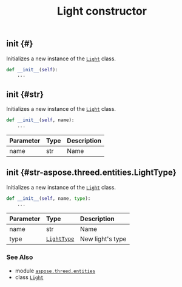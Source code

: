 ﻿---
title: Light constructor
second_title: Aspose.3D for Python via .NET API References
description: 
type: docs
weight: 10
url: /python-net/aspose.threed.entities/light/__init__/
is_root: false
---

## __init__ {#}

Initializes a new instance of the [`Light`](/3d/python-net/aspose.threed.entities/light) class.



```python
def __init__(self):
    ...
```




## __init__ {#str}

Initializes a new instance of the [`Light`](/3d/python-net/aspose.threed.entities/light) class.



```python
def __init__(self, name):
    ...
```


| Parameter | Type | Description |
| :- | :- | :- |
| name | str | Name |


## __init__ {#str-aspose.threed.entities.LightType}

Initializes a new instance of the [`Light`](/3d/python-net/aspose.threed.entities/light) class.



```python
def __init__(self, name, type):
    ...
```


| Parameter | Type | Description |
| :- | :- | :- |
| name | str | Name |
| type | [`LightType`](/3d/python-net/aspose.threed.entities/lighttype) | New light's type |



### See Also
* module [`aspose.threed.entities`](../../)
* class [`Light`](/3d/python-net/aspose.threed.entities/light)
